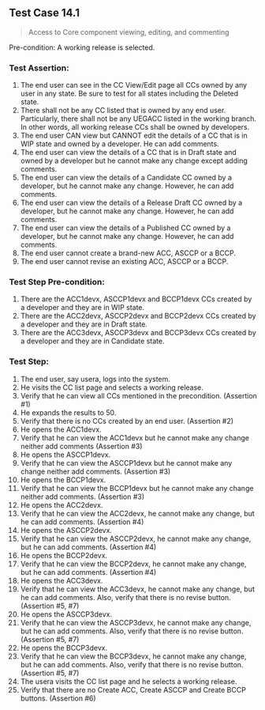 ## Test Case 14.1

> Access to Core component viewing, editing, and commenting

Pre-condition: A working release is selected.



### Test Assertion:

1. The end user can see in the CC View/Edit page all CCs owned by any user in any state. Be sure to test for all states including the Deleted state.
2. There shall not be any CC listed that is owned by any end user. Particularly, there shall not be any UEGACC listed in the working branch. In other words, all working release CCs shall be owned by developers.
3. The end user CAN view but CANNOT edit the details of a CC that is in WIP state and owned by a developer. He can add comments.
4. The end user can view the details of a CC that is in Draft state and owned by a developer but he cannot make any change except adding comments.
5. The end user can view the details of a Candidate CC owned by a developer, but he cannot make any change. However, he can add comments.
6. The end user can view the details of a Release Draft CC owned by a developer, but he cannot make any change. However, he can add comments.
7. The end user can view the details of a Published CC owned by a developer, but he cannot make any change. However, he can add comments.
8. The end user cannot create a brand-new ACC, ASCCP or a BCCP.
9. The end user cannot revise an existing ACC, ASCCP or a BCCP.

### Test Step Pre-condition:

1. There are the ACC1devx, ASCCP1devx and BCCP1devx CCs created by a developer and they are in WIP state.
2. There are the ACC2devx, ASCCP2devx and BCCP2devx CCs created by a developer and they are in Draft state.
3. There are the ACC3devx, ASCCP3devx and BCCP3devx CCs created by a developer and they are in Candidate state.

### Test Step:

1. The end user, say usera, logs into the system.
2. He visits the CC list page and selects a working release.
3. Verify that he can view all CCs mentioned in the precondition. (Assertion #1)
4. He expands the results to 50.
5. Verify that there is no CCs created by an end user. (Assertion #2)
6. He opens the ACC1devx.
7. Verify that he can view the ACC1devx but he cannot make any change neither add comments (Assertion #3)
8. He opens the ASCCP1devx.
9. Verify that he can view the ASCCP1devx but he cannot make any change neither add comments. (Assertion #3)
10. He opens the BCCP1devx.
11. Verify that he can view the BCCP1devx but he cannot make any change neither add comments. (Assertion #3)
12. He opens the ACC2devx.
13. Verify that he can view the ACC2devx, he cannot make any change, but he can add comments. (Assertion #4)
14. He opens the ASCCP2devx.
15. Verify that he can view the ASCCP2devx, he cannot make any change, but he can add comments. (Assertion #4)
16. He opens the BCCP2devx.
17. Verify that he can view the BCCP2devx, he cannot make any change, but he can add comments. (Assertion #4)
18. He opens the ACC3devx.
19. Verify that he can view the ACC3devx, he cannot make any change, but he can add comments. Also, verify that there is no revise button. (Assertion #5, #7)
20. He opens the ASCCP3devx.
21. Verify that he can view the ASCCP3devx, he cannot make any change, but he can add comments. Also, verify that there is no revise button.  (Assertion #5, #7)
22. He opens the BCCP3devx.
23. Verify that he can view the BCCP3devx, he cannot make any change, but he can add comments. Also, verify that there is no revise button. (Assertion #5, #7)
24. The usera visits the CC list page and he selects a working release.
25. Verify that there are no Create ACC, Create ASCCP and Create BCCP buttons. (Assertion #6)